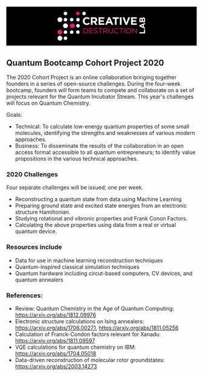 ![CDL 2020 Cohort Project](figures/CDL_logo.jpg)
## Quantum Bootcamp Cohort Project 2020

The 2020 Cohort Project is an online collaboration bringing together founders in a series of open-source challenges.
During the four-week bootcamp, founders will form teams to compete and collaborate on a set of projects 
relevant for the Quantum Incubator Stream.  This year's challenges will focus on Quantum Chemistry.

Goals: 
* Technical: To calculate low-energy quantum properties of some small molecules, identifying the strengths and weaknesses of various modern approaches.
* Business: To disseminate the results of the collaboration in an open access format accessible to all quantum entrepreneurs; to identify value propositions in the various technical approaches.

### 2020 Challenges
Four separate challenges will be issued; one per week.  

* Reconstructing a quantum state from data using Machine Learning
* Preparing ground state and excited state energies from an electronic structure Hamiltonian.
* Studying rotational and vibronic properties and Frank Conon Factors.
* Calculating the above properties using data from a real or virtual quantum device.

### Resources include 
* Data for use in machine learning reconstruction techniques
* Quantum-inspired classical simulation techniques
* Quantum hardware including circut-based computers, CV devices, and quantum annealers

### References:
* Review: Quantum Chemistry in the Age of Quantum Computing: https://arxiv.org/abs/1812.09976
* Electronic structure calculations on Ising annealers: https://arxiv.org/abs/1706.00271, https://arxiv.org/abs/1811.05256
* Calculation of Franck-Condon factors relevant for Xanadu: https://arxiv.org/abs/1811.09597
* VQE calculations for quantum chemistry on IBM: https://arxiv.org/abs/1704.05018
* Data-driven reconstruction of molecular rotor groundstates: https://arxiv.org/abs/2003.14273
